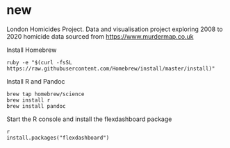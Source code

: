 # new
London Homicides Project. Data and visualisation project exploring 2008 to 2020 homicide data sourced from https://www.murdermap.co.uk

Install Homebrew

    ruby -e "$(curl -fsSL https://raw.githubusercontent.com/Homebrew/install/master/install)"

Install R and Pandoc

    brew tap homebrew/science
    brew install r
    brew install pandoc

Start the R console and install the flexdashboard package

    r
    install.packages("flexdashboard")
